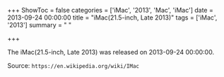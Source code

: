 +++
ShowToc = false
categories = ['iMac', '2013', 'Mac', 'iMac']
date = 2013-09-24 00:00:00
title = "iMac(21.5-inch, Late 2013)"
tags = ['iMac', '2013']
summary = " "

+++

The iMac(21.5-inch, Late 2013) was released on 2013-09-24 00:00:00.

Source: `https://en.wikipedia.org/wiki/IMac`


